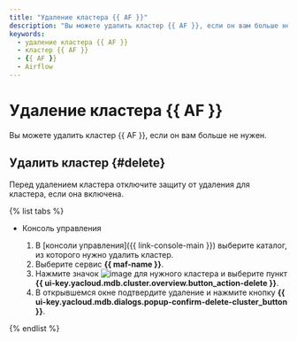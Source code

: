 ```yaml
---
title: "Удаление кластера {{ AF }}"
description: "Вы можете удалить кластер {{ AF }}, если он вам больше не нужен."
keywords:
  - удаление кластера {{ AF }}
  - кластер {{ AF }}
  - {{ AF }}
  - Airflow
---
```


# Удаление кластера {{ AF }}

Вы можете удалить кластер {{ AF }}, если он вам больше не нужен.

## Удалить кластер {#delete}

Перед удалением кластера отключите защиту от удаления для кластера, если она включена.

{% list tabs %}

- Консоль управления

  1. В [консоли управления]({{ link-console-main }}) выберите каталог, из которого нужно удалить кластер.
  1. Выберите сервис **{{ maf-name }}**.
  1. Нажмите значок ![image](../../_assets/options.svg) для нужного кластера и выберите пункт **{{ ui-key.yacloud.mdb.cluster.overview.button_action-delete }}**.
  1. В открывшемся окне подтвердите удаление и нажмите кнопку **{{ ui-key.yacloud.mdb.dialogs.popup-confirm-delete-cluster_button }}**.

{% endlist %}
